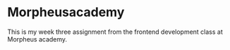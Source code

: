 # Morpheusacademy
This is my week three assignment from the frontend development class at Morpheus academy.
